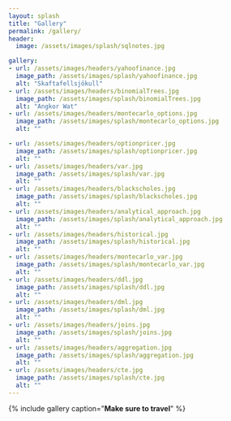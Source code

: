 ```yaml
---
layout: splash
title: "Gallery"
permalink: /gallery/
header:
  image: /assets/images/splash/sqlnotes.jpg

gallery:
- url: /assets/images/headers/yahoofinance.jpg
  image_path: /assets/images/splash/yahoofinance.jpg
  alt: "Skaftafellsjökull"
- url: /assets/images/headers/binomialTrees.jpg
  image_path: /assets/images/splash/binomialTrees.jpg
  alt: "Angkor Wat"
- url: /assets/images/headers/montecarlo_options.jpg
  image_path: /assets/images/splash/montecarlo_options.jpg
  alt: ""

- url: /assets/images/headers/optionpricer.jpg
  image_path: /assets/images/splash/optionpricer.jpg
  alt: ""    
- url: /assets/images/headers/var.jpg
  image_path: /assets/images/splash/var.jpg
  alt: ""    
- url: /assets/images/headers/blackscholes.jpg
  image_path: /assets/images/splash/blackscholes.jpg
  alt: ""    
- url: /assets/images/headers/analytical_approach.jpg
  image_path: /assets/images/splash/analytical_approach.jpg
  alt: ""       
- url: /assets/images/headers/historical.jpg
  image_path: /assets/images/splash/historical.jpg
  alt: ""     
- url: /assets/images/headers/montecarlo_var.jpg
  image_path: /assets/images/splash/montecarlo_var.jpg
  alt: ""   
- url: /assets/images/headers/ddl.jpg
  image_path: /assets/images/splash/ddl.jpg
  alt: ""    
- url: /assets/images/headers/dml.jpg
  image_path: /assets/images/splash/dml.jpg
  alt: ""   
- url: /assets/images/headers/joins.jpg
  image_path: /assets/images/splash/joins.jpg
  alt: ""    
- url: /assets/images/headers/aggregation.jpg
  image_path: /assets/images/splash/aggregation.jpg
  alt: ""      
- url: /assets/images/headers/cte.jpg
  image_path: /assets/images/splash/cte.jpg
  alt: ""       
---
```


{% include gallery caption="__Make sure to travel__" %}



